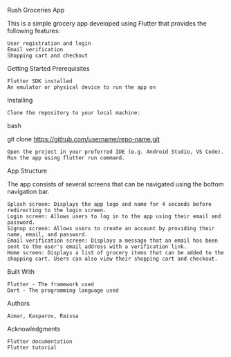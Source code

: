 Rush Groceries App

This is a simple grocery app developed using Flutter that provides the following features:

    User registration and login
    Email verification
    Shopping cart and checkout

Getting Started
Prerequisites

    Flutter SDK installed
    An emulator or physical device to run the app on

Installing

    Clone the repository to your local machine:

bash

git clone https://github.com/username/repo-name.git

    Open the project in your preferred IDE (e.g. Android Studio, VS Code).
    Run the app using flutter run command.

App Structure

The app consists of several screens that can be navigated using the bottom navigation bar.

    Splash screen: Displays the app logo and name for 4 seconds before redirecting to the login screen.
    Login screen: Allows users to log in to the app using their email and password.
    Signup screen: Allows users to create an account by providing their name, email, and password.
    Email verification screen: Displays a message that an email has been sent to the user's email address with a verification link.
    Home screen: Displays a list of grocery items that can be added to the shopping cart. Users can also view their shopping cart and checkout.

Built With

    Flutter - The framework used
    Dart - The programming language used

Authors

    Aimar, Kasparov, Raissa

Acknowledgments

    Flutter documentation
    Flutter tutorial